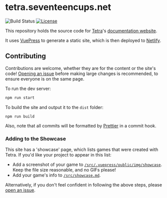 # tetra.seventeencups.net

![Build Status](https://img.shields.io/netlify/1a4ff2e4-0213-4322-8706-6e61918a0095)
[![License](https://img.shields.io/crates/l/tetra.svg)](LICENSE)

This repository holds the source code for [Tetra](https://github.com/17cupsofcoffee/tetra)'s [documentation website](https://tetra.seventeencups.net).

It uses [VuePress](https://vuepress.vuejs.org) to generate a static site, which is then deployed to [Netlify](https://www.netlify.com/).

## Contributing

Contributions are welcome, whether they are for the content or the site's code! [Opening an issue](https://github.com/17cupsofcoffee/tetra-www/issues/new) before making large changes is recommended, to ensure everyone is on the same page.

To run the dev server:

```bash
npm run start
```

To build the site and output it to the `dist` folder:

```
npm run build
```

Also, note that all commits will be formatted by [Prettier](https://prettier.io) in a commit hook.

### Adding to the Showcase

This site has a 'showcase' page, which lists games that were created with Tetra. If you'd like your project to appear in this list:

* Add a screenshot of your game to [`/src/.vuepress/public/img/showcase`](https://github.com/17cupsofcoffee/tetra-www/tree/main/src/.vuepress/public/img/showcase). Keep the file size reasonable, and no GIFs please!
* Add your game's info to [`/src/showcase.md`](https://github.com/17cupsofcoffee/tetra-www/blob/main/src/showcase.md).

Alternatively, if you don't feel confident in following the above steps, please [open an issue](https://github.com/17cupsofcoffee/tetra-www/issues/new).

